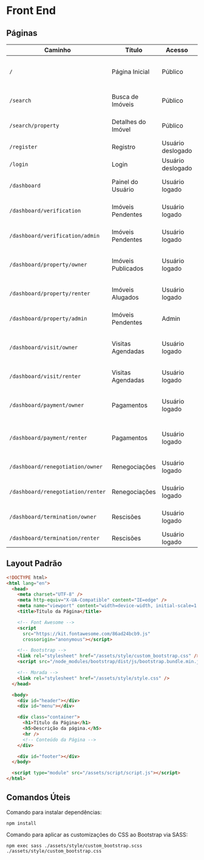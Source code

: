 # Front End

## Páginas

| Caminho                           | Título             | Acesso            | Descrição                                        |
| --------------------------------- | ------------------ | ----------------- | ------------------------------------------------ |
| `/`                               | Página Inicial     | Público           | Landing Page de apresentação da plataforma.      |
| `/search`                         | Busca de Imóveis   | Público           | Busca de imóveis publicados.                     |
| `/search/property`                | Detalhes do Imóvel | Público           | Detalhes de um imóvel publicado.                 |
| `/register`                       | Registro           | Usuário deslogado | Registro de novo usuário.                        |
| `/login`                          | Login              | Usuário deslogado | Login de usuário.                                |
| `/dashboard`                      | Painel do Usuário  | Usuário logado    | Página inicial do Painel do Usuário.             |
| `/dashboard/verification`         | Imóveis Pendentes  | Usuário logado    | Imóveis pendentes de revisão.                    |
| `/dashboard/verification/admin`   | Imóveis Pendentes  | Usuário logado    | Verificações pendentes de revisão.               |
| `/dashboard/property/owner`       | Imóveis Publicados | Usuário logado    | Imóveis publicados por um proprietário.          |
| `/dashboard/property/renter`      | Imóveis Alugados   | Usuário logado    | Imóveis alugados por um locatário.               |
| `/dashboard/property/admin`       | Imóveis Pendentes  | Admin             | Imóveis pendentes de revisão.                    |
| `/dashboard/visit/owner`          | Visitas Agendadas  | Usuário logado    | Visitas agendadas em imóveis de um proprietário. |
| `/dashboard/visit/renter`         | Visitas Agendadas  | Usuário logado    | Visitas agendadas por um locatário.              |
| `/dashboard/payment/owner`        | Pagamentos         | Usuário logado    | Pagamentos de imóveis de um proprietário.        |
| `/dashboard/payment/renter`       | Pagamentos         | Usuário logado    | Pagamentos de imóveis alugados por um locatário. |
| `/dashboard/renegotiation/owner`  | Renegociações      | Usuário logado    | Renegociações de um proprietário.                |
| `/dashboard/renegotiation/renter` | Renegociações      | Usuário logado    | Renegociações de um locatário.                   |
| `/dashboard/termination/owner`    | Rescisões          | Usuário logado    | Rescisões de um proprietário.                    |
| `/dashboard/termination/renter`   | Rescisões          | Usuário logado    | Rescisões de um locatário.                       |

## Layout Padrão

```html
<!DOCTYPE html>
<html lang="en">
  <head>
    <meta charset="UTF-8" />
    <meta http-equiv="X-UA-Compatible" content="IE=edge" />
    <meta name="viewport" content="width=device-width, initial-scale=1.0" />
    <title>Título da Página</title>

    <!-- Font Awesome -->
    <script
      src="https://kit.fontawesome.com/86ad24bcb9.js"
      crossorigin="anonymous"></script>

    <!-- Bootstrap -->
    <link rel="stylesheet" href="/assets/style/custom_bootstrap.css" />
    <script src="/node_modules/bootstrap/dist/js/bootstrap.bundle.min.js"></script>

    <!-- Morada -->
    <link rel="stylesheet" href="/assets/style/style.css" />
  </head>

  <body>
    <div id="header"></div>
    <div id="menu"></div>

    <div class="container">
      <h1>Título da Página</h1>
      <h5>Descrição da página.</h5>
      <hr />
      <!-- Conteúdo da Página -->
    </div>

    <div id="footer"></div>
  </body>

  <script type="module" src="/assets/script/script.js"></script>
</html>
```

## Comandos Úteis

Comando para instalar dependências:

```
npm install
```

Comando para aplicar as customizações do CSS ao Bootstrap via SASS:

```
npm exec sass ./assets/style/custom_bootstrap.scss ./assets/style/custom_bootstrap.css
```
